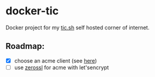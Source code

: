 # docker-tic

Docker project for my [tic.sh](https://tic.sh) self hosted corner of internet.

## Roadmap:

- [x] choose an acme client (see [here](https://letsencrypt.org/docs/client-options/))
- [ ] use [zerossl](https://hub.docker.com/r/zerossl/client/) for acme with let'sencrypt
